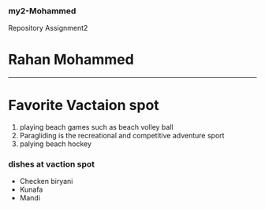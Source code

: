 ### my2-Mohammed
Repository Assignment2
# Rahan Mohammed
*** 
# Favorite Vactaion spot
1. playing beach games such as beach volley ball
2. Paragliding is the recreational and competitive adventure sport
3. palying beach hockey
### dishes at vaction spot
* Checken biryani
* Kunafa
* Mandi

